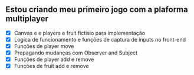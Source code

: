 ## Estou criando meu primeiro jogo com a plaforma multiplayer

- [x] Canvas e e players e fruit fictisio para implementação
- [x] Logica de funcionamento e funções de captura de inputs no front-end
- [x] Funções de player move
- [x] Propagando mudanças com Observer and Subject
- [x] Funções de player add e remove
- [x] Funções de fruit add e remove